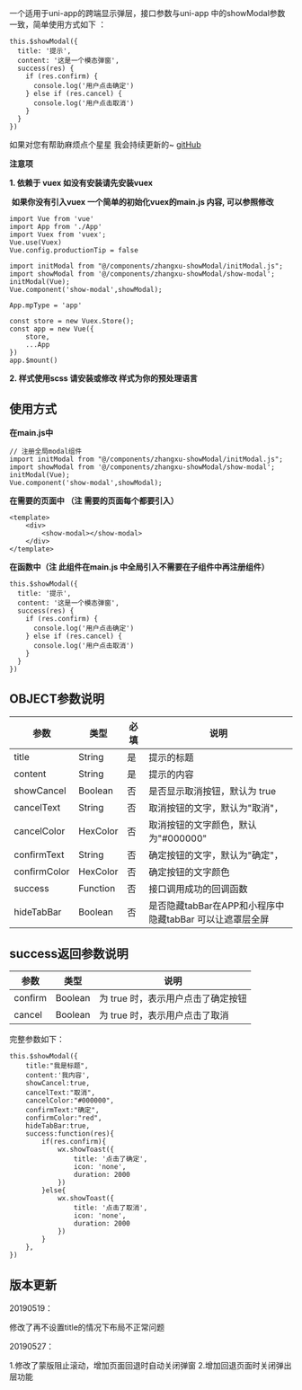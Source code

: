 一个适用于uni-app的跨端显示弹层，接口参数与uni-app 中的showModal参数一致，简单使用方式如下  ：

~~~
this.$showModal({
  title: '提示',
  content: '这是一个模态弹窗',
  success(res) {
    if (res.confirm) {
      console.log('用户点击确定')
    } else if (res.cancel) {
      console.log('用户点击取消')
    }
  }
})
~~~  

如果对您有帮助麻烦点个星星 我会持续更新的~ [gitHub](https://github.com/zxzhgk/showModal)

**注意项**

**1.  依赖于 vuex 如没有安装请先安装vuex**

 **如果你没有引入vuex  一个简单的初始化vuex的main.js 内容, 可以参照修改**
~~~
import Vue from 'vue'
import App from './App'
import Vuex from 'vuex';
Vue.use(Vuex)
Vue.config.productionTip = false

import initModal from "@/components/zhangxu-showModal/initModal.js";
import showModal from '@/components/zhangxu-showModal/show-modal';
initModal(Vue);
Vue.component('show-modal',showModal);

App.mpType = 'app'

const store = new Vuex.Store();
const app = new Vue({
    store,
    ...App
})
app.$mount()
~~~

**2.  样式使用scss 请安装或修改 样式为你的预处理语言**

## 使用方式

**在main.js中**  

~~~
// 注册全局modal组件
import initModal from "@/components/zhangxu-showModal/initModal.js";
import showModal from '@/components/zhangxu-showModal/show-modal';
initModal(Vue);
Vue.component('show-modal',showModal);
~~~

**在需要的页面中 （注 需要的页面每个都要引入）**  

~~~
<template>
    <div>
        <show-modal></show-modal>
    </div>
</template>
~~~  

**在函数中（注 此组件在main.js 中全局引入不需要在子组件中再注册组件）**
~~~
this.$showModal({
  title: '提示',
  content: '这是一个模态弹窗',
  success(res) {
    if (res.confirm) {
      console.log('用户点击确定')
    } else if (res.cancel) {
      console.log('用户点击取消')
    }
  }
})
~~~

## OBJECT参数说明

| 参数 | 类型 | 必填 | 说明 |
| --- | --- | --- | --- |
| title | String | 是 | 提示的标题 |
| content | String | 是 | 提示的内容 |
| showCancel | Boolean | 否 | 是否显示取消按钮，默认为 true |
| cancelText | String | 否 | 取消按钮的文字，默认为"取消"， |
| cancelColor | HexColor | 否 | 取消按钮的文字颜色，默认为"#000000" |
| confirmText | String | 否 | 确定按钮的文字，默认为"确定"， |
| confirmColor | HexColor | 否 | 确定按钮的文字颜色 |
| success | Function | 否 | 接口调用成功的回调函数 |
| hideTabBar | Boolean | 否 | 是否隐藏tabBar在APP和小程序中隐藏tabBar 可以让遮罩层全屏 |

## success返回参数说明

| 参数 | 类型 | 说明 |
| --- | --- | --- |
| confirm | Boolean | 为 true 时，表示用户点击了确定按钮 |
| cancel | Boolean | 为 true 时，表示用户点击了取消 |

完整参数如下：
~~~
this.$showModal({
	title:"我是标题",
	content:'我内容',
	showCancel:true,
	cancelText:"取消",
	cancelColor:"#000000",
	confirmText:"确定",
	confirmColor:"red",
	hideTabBar:true,
	success:function(res){
		if(res.confirm){
			wx.showToast({
				title: '点击了确定',
				icon: 'none',
				duration: 2000
			})
		}else{
			wx.showToast({
				title: '点击了取消',
				icon: 'none',
				duration: 2000
			})
		}
	},
})
~~~

## 版本更新
20190519：  
  
修改了再不设置title的情况下布局不正常问题  

20190527：  

1.修改了蒙版阻止滚动，增加页面回退时自动关闭弹窗
2.增加回退页面时关闭弹出层功能